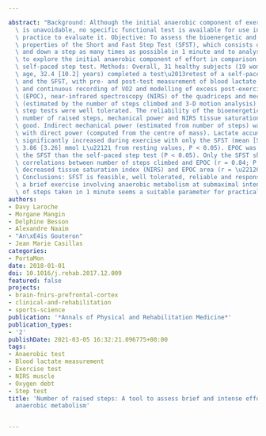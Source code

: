---
abstract: "Background: Although the initial anaerobic component of exercise adaptation\
  \ is unavoidable, no specific functional test is available for use in routine non-sporting\
  \ practice to evaluate it. Objective: To assess the bioenergetic and biomechanical\
  \ properties of the Short and Fast Step Test (SFST), which consists of walking up\
  \ and down a step as many times as possible in 1 minute and to analyse its ability\
  \ to explore the initial anaerobic component of effort in comparison to a reference\
  \ self-paced step test. Methods: Overall, 31 healthy subjects (19 women; mean [SD]\
  \ age, 32.4 [10.2] years) completed a test\u2013retest of a self-paced step test\
  \ and the SFST, with pre- and post-test measurement of blood lactate concentration\
  \ and continuous recording of VO2 and modelling of excess post-exercise oxygen consumption\
  \ (EPOC), near-infrared spectroscopy (NIRS) of the quadriceps and mechanical power\
  \ (estimated by the number of steps climbed and 3-D motion analysis). Results: Both\
  \ step tests were well tolerated. The reliability of the bioenergetics parameters,\
  \ number of raised steps, mechanical power and NIRS tissue saturation index was\
  \ good. Indirect mechanical power (estimated from number of steps) was correlated\
  \ with direct power (computed from the centre of mass). Lactate accumulation was\
  \ significantly increased during exercise with only the SFST (mean [SD] increase,\
  \ 3.86 [3.26] mmol L\u22121 from resting values, P < 0.05). EPOC was higher with\
  \ the SFST than the self-paced step test (P < 0.05). Only the SFST showed significant\
  \ correlations between number of steps climbed and EPOC (r = 0.84; P < 0.001) and\
  \ decreased tissue saturation index (NIRS) and EPOC area (r = \u22120.39; P < 0.05).\
  \ Conclusions: SFST is feasible, well tolerated, reliable and responsive to explore\
  \ a brief exercise involving anaerobic metabolism at submaximal intensity. The number\
  \ of steps taken in 1 minute seems a suitable parameter for practical application."
authors:
- Davy Laroche
- Morgane Mangin
- Delphine Besson
- Alexandre Naaim
- "An\xE4is Gouteron"
- Jean Marie Casillas
categories:
- PortaMon
date: 2018-01-01
doi: 10.1016/j.rehab.2017.12.009
featured: false
projects:
- brain-fnirs-prefrontal-cortex
- clinical-and-rehabilitation
- sports-science
publication: '*Annals of Physical and Rehabilitation Medicine*'
publication_types:
- '2'
publishDate: 2021-03-05 16:32:21.096775+00:00
tags:
- Anaerobic test
- Blood lactate measurement
- Exercise test
- NIRS muscle
- Oxygen debt
- Step test
title: 'Number of raised steps: A tool to assess brief and intense effort involving
  anaerobic metabolism'

---
